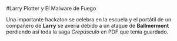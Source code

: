 #Larry Plotter y El Malware de Fuego

Una importante hackaton se celebra en la escuela y el portátil de un compañero de **Larry**
se avería debido a un ataque de **Ballmermont** perdiendo así toda la saga *Crepúsculo*
en PDF que tenía guardado.
